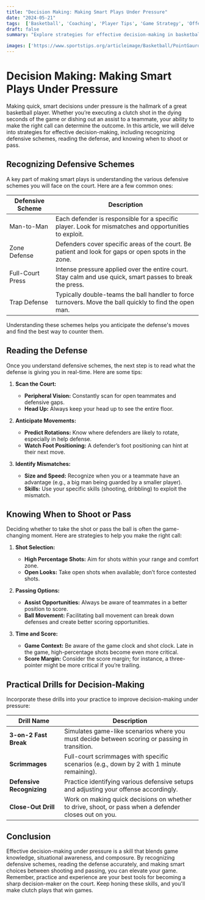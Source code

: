 ```yaml
---
title: "Decision Making: Making Smart Plays Under Pressure"
date: "2024-05-21"
tags:  ['Basketball', 'Coaching', 'Player Tips', 'Game Strategy', 'Offense', 'Defense', 'Skill Building', 'Mindset', 'Team Dynamics']
draft: false
summary: "Explore strategies for effective decision-making in basketball, including recognizing defensive schemes, reading the defense, and knowing when to shoot or pass."

images: ['https://www.sportstips.org/articleimage/Basketball/PointGaurd/decision_making_making_smart_plays_under_pressure.webp']
---
```


# Decision Making: Making Smart Plays Under Pressure

Making quick, smart decisions under pressure is the hallmark of a great basketball player. Whether you’re executing a clutch shot in the dying seconds of the game or dishing out an assist to a teammate, your ability to make the right call can determine the outcome. In this article, we will delve into strategies for effective decision-making, including recognizing defensive schemes, reading the defense, and knowing when to shoot or pass.

## Recognizing Defensive Schemes

A key part of making smart plays is understanding the various defensive schemes you will face on the court. Here are a few common ones:

| Defensive Scheme          | Description                                                                                              |
|---------------------------|----------------------------------------------------------------------------------------------------------|
| Man-to-Man                | Each defender is responsible for a specific player. Look for mismatches and opportunities to exploit.    |
| Zone Defense              | Defenders cover specific areas of the court. Be patient and look for gaps or open spots in the zone.      |
| Full-Court Press          | Intense pressure applied over the entire court. Stay calm and use quick, smart passes to break the press.|
| Trap Defense              | Typically double-teams the ball handler to force turnovers. Move the ball quickly to find the open man.   |

Understanding these schemes helps you anticipate the defense's moves and find the best way to counter them.

## Reading the Defense

Once you understand defensive schemes, the next step is to read what the defense is giving you in real-time. Here are some tips:

1. **Scan the Court:**
   - **Peripheral Vision:** Constantly scan for open teammates and defensive gaps.
   - **Head Up:** Always keep your head up to see the entire floor.

2. **Anticipate Movements:**
   - **Predict Rotations:** Know where defenders are likely to rotate, especially in help defense.
   - **Watch Foot Positioning:** A defender’s foot positioning can hint at their next move.

3. **Identify Mismatches:**
   - **Size and Speed:** Recognize when you or a teammate have an advantage (e.g., a big man being guarded by a smaller player).
   - **Skills:** Use your specific skills (shooting, dribbling) to exploit the mismatch.

## Knowing When to Shoot or Pass

Deciding whether to take the shot or pass the ball is often the game-changing moment. Here are strategies to help you make the right call:

1. **Shot Selection:**
   - **High Percentage Shots:** Aim for shots within your range and comfort zone.
   - **Open Looks:** Take open shots when available; don’t force contested shots.

2. **Passing Options:**
   - **Assist Opportunities:** Always be aware of teammates in a better position to score.
   - **Ball Movement:** Facilitating ball movement can break down defenses and create better scoring opportunities.

3. **Time and Score:**
   - **Game Context:** Be aware of the game clock and shot clock. Late in the game, high-percentage shots become even more critical.
   - **Score Margin:** Consider the score margin; for instance, a three-pointer might be more critical if you’re trailing.

## Practical Drills for Decision-Making

Incorporate these drills into your practice to improve decision-making under pressure:

| Drill Name                 | Description                                                                                           |
|----------------------------|-------------------------------------------------------------------------------------------------------|
| **3-on-2 Fast Break**      | Simulates game-like scenarios where you must decide between scoring or passing in transition.         |
| **Scrimmages**             | Full-court scrimmages with specific scenarios (e.g., down by 2 with 1 minute remaining).                |
| **Defensive Recognizing**  | Practice identifying various defensive setups and adjusting your offense accordingly.                 |
| **Close-Out Drill**        | Work on making quick decisions on whether to drive, shoot, or pass when a defender closes out on you. |

## Conclusion

Effective decision-making under pressure is a skill that blends game knowledge, situational awareness, and composure. By recognizing defensive schemes, reading the defense accurately, and making smart choices between shooting and passing, you can elevate your game. Remember, practice and experience are your best tools for becoming a sharp decision-maker on the court. Keep honing these skills, and you'll make clutch plays that win games.
```
